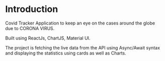 # Introduction
Covid Tracker Application to keep an eye on the cases around the globe due to CORONA VIRUS.

Built using ReactJs, ChartJS, Material UI.

The project is fetching the live data from the API using Async/Await syntax and displaying the statistics using cards as well as Charts. 
